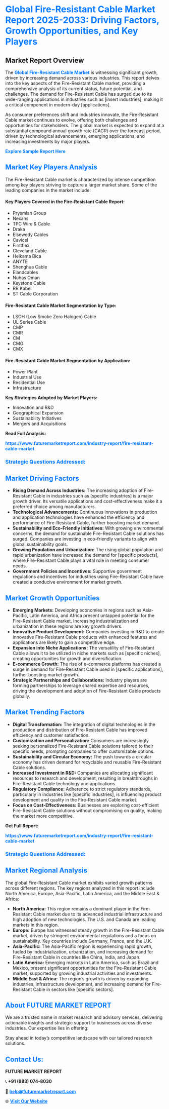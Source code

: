 <h1 style="color: #007BFF;">Global Fire-Resistant Cable Market Report 2025-2033: Driving Factors, Growth Opportunities, and Key Players</h1>

<section id="overview">
<h2>Market Report Overview</h2>
<p>The <a href="https://www.futuremarketreport.com/industry-report/fire-resistant-cable-market" style="color: #007BFF; text-decoration: none;"><strong>Global Fire-Resistant Cable Market</strong></a> is witnessing significant growth, driven by increasing demand across various industries. This report delves into the key aspects of the Fire-Resistant Cable market, providing a comprehensive analysis of its current status, future potential, and challenges. The demand for Fire-Resistant Cable has surged due to its wide-ranging applications in industries such as [insert industries], making it a critical component in modern-day [applications].</p>
<p>As consumer preferences shift and industries innovate, the Fire-Resistant Cable market continues to evolve, offering both challenges and opportunities for stakeholders. The global market is expected to expand at a substantial compound annual growth rate (CAGR) over the forecast period, driven by technological advancements, emerging applications, and increasing investments by major players.</p>
</section>

<section id="overview">
<p><a href="https://www.futuremarketreport.com/request-sample/reportId=62933" style="color: #007BFF; text-decoration: none;"><strong>Explore Sample Report Here</strong></a></p>
</section>

<section id="key-players">
<h2 style="color: #007BFF;">Market Key Players Analysis</h2>
<p>The Fire-Resistant Cable market is characterized by intense competition among key players striving to capture a larger market share. Some of the leading companies in the market include:</p>
<h4>Key Players Covered in the Fire-Resistant Cable Report:</h4>
<ul><li>Prysmian Group</li><li>Nexans</li><li>TPC Wire &amp; Cable</li><li>Draka</li><li>Elsewedy Cables</li><li>Cavicel</li><li>Firstflex</li><li>Cleveland Cable</li><li>Helkama Bica</li><li>ANYTE</li><li>Shenghua Cable</li><li>Elandcables</li><li>Nuhas Oman</li><li>Keystone Cable</li><li>RR Kabel</li><li>ST Cable Corporation</li></ul>
<h4>Fire-Resistant Cable Market Segmentation by Type:</h4>
<ul><li>LSOH (Low Smoke Zero Halogen) Cable</li><li>UL Series Cable</li><li>CMP</li><li>CMR</li><li>CM</li><li>CMG</li><li>CMX</li></ul>

<h4>Fire-Resistant Cable Market Segmentation by Application:</h4>
<ul><li>Power Plant</li><li>Industrial Use</li><li>Residential Use</li><li>Infrastructure</li></ul>
<p><strong>Key Strategies Adopted by Market Players:</strong></p>
<ul>
<li>Innovation and R&D</li>
<li>Geographical Expansion</li>
<li>Sustainability Initiatives</li>
<li>Mergers and Acquisitions</li>
</ul>
</section>

<section>
<p><strong>Read Full Analysis: </strong></p><a href="https://www.futuremarketreport.com/industry-report/fire-resistant-cable-market" style="color: #007BFF; text-decoration: none;"><strong>https://www.futuremarketreport.com/industry-report/fire-resistant-cable-market</strong></a>
<h3 style="color: #007BFF;">Strategic Questions Addressed:</h3>
</section>

<section id="driving-factors">
<h2 style="color: #007BFF;">Market Driving Factors</h2>
<ul>
<li><strong>Rising Demand Across Industries:</strong> The increasing adoption of Fire-Resistant Cable in industries such as [specific industries] is a major growth driver. Its versatile applications and cost-effectiveness make it a preferred choice among manufacturers.</li>
<li><strong>Technological Advancements:</strong> Continuous innovations in production and application technologies have enhanced the efficiency and performance of Fire-Resistant Cable, further boosting market demand.</li>
<li><strong>Sustainability and Eco-Friendly Initiatives:</strong> With growing environmental concerns, the demand for sustainable Fire-Resistant Cable solutions has surged. Companies are investing in eco-friendly variants to align with global sustainability goals.</li>
<li><strong>Growing Population and Urbanization:</strong> The rising global population and rapid urbanization have increased the demand for [specific products], where Fire-Resistant Cable plays a vital role in meeting consumer needs.</li>
<li><strong>Government Policies and Incentives:</strong> Supportive government regulations and incentives for industries using Fire-Resistant Cable have created a conducive environment for market growth.</li>
</ul>
</section>

<section id="growth-opportunities">
<h2 style="color: #007BFF;">Market Growth Opportunities</h2>
<ul>
<li><strong>Emerging Markets:</strong> Developing economies in regions such as Asia-Pacific, Latin America, and Africa present untapped potential for the Fire-Resistant Cable market. Increasing industrialization and urbanization in these regions are key growth drivers.</li>
<li><strong>Innovative Product Development:</strong> Companies investing in R&D to create innovative Fire-Resistant Cable products with enhanced features and applications are likely to gain a competitive edge.</li>
<li><strong>Expansion into Niche Applications:</strong> The versatility of Fire-Resistant Cable allows it to be utilized in niche markets such as [specific niches], creating opportunities for growth and diversification.</li>
<li><strong>E-commerce Growth:</strong> The rise of e-commerce platforms has created a surge in demand for Fire-Resistant Cable used in [specific applications], further boosting market growth.</li>
<li><strong>Strategic Partnerships and Collaborations:</strong> Industry players are forming partnerships to leverage shared expertise and resources, driving the development and adoption of Fire-Resistant Cable products globally.</li>
</ul>
</section>

<section id="trending-factors">
<h2 style="color: #007BFF;">Market Trending Factors</h2>
<ul>
<li><strong>Digital Transformation:</strong> The integration of digital technologies in the production and distribution of Fire-Resistant Cable has improved efficiency and customer satisfaction.</li>
<li><strong>Customization and Personalization:</strong> Consumers are increasingly seeking personalized Fire-Resistant Cable solutions tailored to their specific needs, prompting companies to offer customizable options.</li>
<li><strong>Sustainability and Circular Economy:</strong> The push towards a circular economy has driven demand for recyclable and reusable Fire-Resistant Cable solutions.</li>
<li><strong>Increased Investment in R&D:</strong> Companies are allocating significant resources to research and development, resulting in breakthroughs in Fire-Resistant Cable technology and applications.</li>
<li><strong>Regulatory Compliance:</strong> Adherence to strict regulatory standards, particularly in industries like [specific industries], is influencing product development and quality in the Fire-Resistant Cable market.</li>
<li><strong>Focus on Cost-Effectiveness:</strong> Businesses are exploring cost-efficient Fire-Resistant Cable solutions without compromising on quality, making the market more competitive.</li>
</ul>
</section>

<section>
<p><strong>Get Full Report: </strong></p><a href="https://www.futuremarketreport.com/industry-report/fire-resistant-cable-market" style="color: #007BFF; text-decoration: none;"><strong>https://www.futuremarketreport.com/industry-report/fire-resistant-cable-market</strong></a>
<h3 style="color: #007BFF;">Strategic Questions Addressed:</h3>
</section>


<section id="regional-analysis">
<h2 style="color: #007BFF;">Market Regional Analysis</h2>
<p>The global Fire-Resistant Cable market exhibits varied growth patterns across different regions. The key regions analyzed in this report include North America, Europe, Asia-Pacific, Latin America, and the Middle East & Africa:</p>
<ul>
<li><strong>North America:</strong> This region remains a dominant player in the Fire-Resistant Cable market due to its advanced industrial infrastructure and high adoption of new technologies. The U.S. and Canada are leading markets in this region.</li>
<li><strong>Europe:</strong> Europe has witnessed steady growth in the Fire-Resistant Cable market, driven by stringent environmental regulations and a focus on sustainability. Key countries include Germany, France, and the U.K.</li>
<li><strong>Asia-Pacific:</strong> The Asia-Pacific region is experiencing rapid growth, fueled by industrialization, urbanization, and increasing demand for Fire-Resistant Cable in countries like China, India, and Japan.</li>
<li><strong>Latin America:</strong> Emerging markets in Latin America, such as Brazil and Mexico, present significant opportunities for the Fire-Resistant Cable market, supported by growing industrial activities and investments.</li>
<li><strong>Middle East & Africa:</strong> The region’s growth is driven by expanding industries, infrastructure development, and increasing demand for Fire-Resistant Cable in sectors like [specific sectors].</li>
</ul>
</section>

<footer>
<h2 style="color: #007BFF;">About FUTURE MARKET REPORT</h2>
<p>We are a trusted name in market research and advisory services, delivering actionable insights and strategic support to businesses across diverse industries. Our expertise lies in offering:</p>

<p>Stay ahead in today’s competitive landscape with our tailored research solutions.</p>

<h2 style="color: #007BFF;">Contact Us:</h2>
<p><strong>FUTURE MARKET REPORT</strong></p>
<p>📞 <strong>+91 (883) 074-8030</strong></p>
<p>📧 <strong><a href="mailto:help@futuremarketreport.com" style="color: #007BFF;">help@futuremarketreport.com</a></strong></p>
<p>🌐 <strong><a href="https://www.futuremarketreport.com/" style="color: #007BFF;">Visit Our Website</a></strong></p>
</footer>